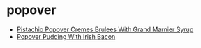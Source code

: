 # popover

 * [Pistachio Popover Cremes Brulees With Grand Marnier Syrup](index/p/pistachio-popover-cremes-brulees-with-grand-marnier-syrup-105625.json)
 * [Popover Pudding With Irish Bacon](index/p/popover-pudding-with-irish-bacon-15781.json)
